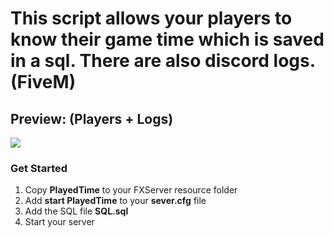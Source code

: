 # This script allows your players to know their game time which is saved in a sql. There are also discord logs. (FiveM)


## Preview: (Players + Logs)
![](https://cdn.discordapp.com/attachments/834924184223481876/985345191932223518/unknown.png)

### Get Started
1) Copy **PlayedTime** to your FXServer resource folder
2) Add **start PlayedTime** to your **sever.cfg** file
3) Add the SQL file **SQL.sql**
4) Start your server
